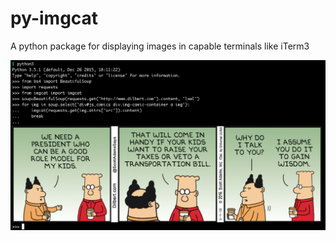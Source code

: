 # py-imgcat
A python package for displaying images in capable terminals like iTerm3

![Screenshot](screenshot.png?raw=true "Screenshot")

